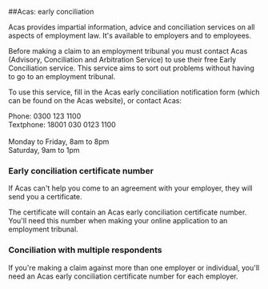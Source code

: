 ##Acas: early conciliation

Acas provides impartial information, advice and conciliation services on all aspects of employment law. It's available to employers and to employees.

Before making a claim to an employment tribunal you must contact Acas (Advisory, Conciliation and Arbitration Service) to use their free Early Conciliation service. This service aims to sort out problems without having to go to an employment tribunal.

To use this service, fill in the Acas early conciliation notification form (which can be found on the Acas website), or contact Acas:

Phone: 0300 123 1100<br>
Textphone: 18001 030 0123 1100<br>  
Monday to Friday, 8am to 8pm<br>
Saturday, 9am to 1pm

### Early conciliation certificate number

If Acas can't help you come to an agreement with your employer, they will send you a certificate.

The certificate will contain an Acas early conciliation certificate number. You'll need this number when making your online application to an employment tribunal.

### Conciliation with multiple respondents

If you're making a claim against more than one employer or individual, you'll need an Acas early conciliation certificate number for each employer.
